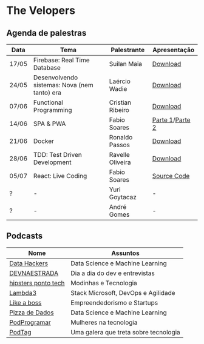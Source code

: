 # The Velopers

## Agenda de palestras

| Data  | Tema                                         | Palestrante      | Apresentação |
|-------|----------------------------------------------|------------------|--------------|
| 17/05 | Firebase: Real Time Database                 | Suilan Maia      | [Download](https://drive.google.com/open?id=1vxZeaINr2WFmmGyYVSfLMFHu2ZmfqRuh) |
| 24/05 | Desenvolvendo sistemas: Nova (nem tanto) era | Laércio Wadie    | [Download](https://drive.google.com/open?id=1yhh81qeJC6Jyj-aNn5reHXEW-reHumyG) |
| 07/06 | Functional Programming                       | Cristian Ribeiro | [Download](https://drive.google.com/open?id=1_nCLDdNDIeBCZ45VqBsP6Q83IvpKw6O2) |
| 14/06 | SPA & PWA                                    | Fabio Soares     | [Parte 1](https://drive.google.com/open?id=1Vx9ygwwV3iVGtcX5xNA61hpPZ1X-kyIW)/[Parte 2](https://drive.google.com/open?id=1KUnOrjX9iCk-HRm-VqE9ese7fojpZZgY) |
| 21/06 | Docker                                       | Ronaldo Passos   | [Download](https://drive.google.com/file/d/1y864Wh--nL6oqZp99FMAsM1BI9YS0BFE/view?usp=sharing) |
| 28/06 | TDD: Test Driven Development                 | Ravelle Oliveira | [Download](https://drive.google.com/file/d/1Uc25TMrrJQQFGOG9rznJOOcNUzeeW1wM/view?usp=sharing) |
| 05/07 | React: Live Coding                           | Fabio Soares     | [Source Code](https://codesandbox.io/s/young-rgb-h29c7?fontsize=14) |
| ?     | -                                            | Yuri Goytacaz    | - |
| ?     | -                                            | André Gomes      | - |

## Podcasts

| Nome                                                      | Assuntos                               |
|-----------------------------------------------------------|----------------------------------------|
| [Data Hackers](https://datahackers.com.br/podcast)        | Data Science e Machine Learning        |
| [DEVNAESTRADA](https://devnaestrada.com.br/)              | Dia a dia do dev e entrevistas         |
| [hipsters ponto tech](https://hipsters.tech/)             | Modinhas e Tecnologia                  |
| [Lambda3](https://www.lambda3.com.br/tag/podcast/)        | Stack Microsoft, DevOps e Agilidade    |
| [Like a boss](https://www.likeaboss.com.br/)              | Empreendedorismo e Startups            |
| [Pizza de Dados](https://pizzadedados.com/)               | Data Science e Machine Learning        |
| [PodProgramar](https://mundopodcast.com.br/podprogramar/) | Mulheres na tecnologia                 |
| [PodTag](https://podtag.com.br/)                          | Uma galera que treta sobre tecnologia  |
